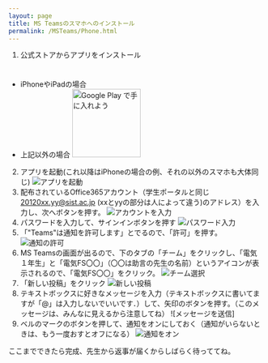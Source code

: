 ```yaml
---
layout: page
title: MS Teamsのスマホへのインストール
permalink: /MSTeams/Phone.html
---
```


1. 公式ストアからアプリをインストール
- iPhoneやiPadの場合
<a href="https://apps.apple.com/jp/app/microsoft-teams/id1113153706?mt=8" style="display:inline-block;overflow:hidden;background:url(https://linkmaker.itunes.apple.com/ja-jp/badge-lrg.svg?releaseDate=2016-11-02&kind=iossoftware&bubble=ios_apps) no-repeat;width:135px;height:40px;"></a>
- 上記以外の場合
<a href='https://play.google.com/store/apps/details?id=com.microsoft.teams&hl=ja&pcampaignid=pcampaignidMKT-Other-global-all-co-prtnr-py-PartBadge-Mar2515-1'><img alt='Google Play で手に入れよう' src='https://play.google.com/intl/ja/badges/static/images/badges/ja_badge_web_generic.png' width="135"/></a>
2. アプリを起動(これ以降はiPhoneの場合の例、それの以外のスマホも大体同じ)
![アプリを起動](/images/Phone2.png)
3. 配布されているOffice365アカウント（学生ポータルと同じ 20120xx.yy@sist.ac.jp (xxとyyの部分は人によって違う)のアドレス）を入力し、次へボタンを押す。
![アカウントを入力](/images/Phone3.png)
4. パスワードを入力して、サインインボタンを押す
![パスワード入力](/images/Phone4.png)
5. 「"Teams"は通知を許可します」とでるので、「許可」を押す。
![通知の許可](/images/Phone5.png)
6. MS Teamsの画面が出るので、下のタブの「チーム」をクリックし、「電気１年生」と「電気FS〇〇」（〇〇は助言の先生の名前）というアイコンが表示されるので、「電気FS〇〇」をクリック。
![チーム選択](/images/Phone6.png)
7. 「新しい投稿」をクリック
![新しい投稿](/images/Phone7.png)
8. テキストボックスに好きなメッセージを入力（テキストボックスに書いてますが「@」は入力しないでいいです．）して、矢印のボタンを押す。（このメッセージは、みんなに見えるから注意してね）
![メッセージを送信]
9. ベルのマークのボタンを押して、通知をオンにしておく（通知がいらないときは、もう一度おすとオフになる）
![通知をオン](/images/Phone9.png)

ここまでできたら完成、先生から返事が届くからしばらく待っててね。


